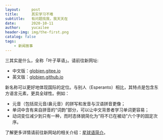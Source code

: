 ```yaml
---
layout:     post
title:      其实学习不难
subtitle:   有问题找我，我天天在
date:       2020-10-11
author:     yucailee
header-img: img/the-first.png
catalog: false
tags:
    - 新闻故事
---
```


三其实是什么，全称「叶子草语」。请前往新网址:

* 中文版：[globien.gitee.io](https://globien.gitee.io)
* 英文版：[globien.github.io](https://globien.github.io)

新名称可以更好地体现国际的定位。与别人（Esperanto）相比，其特点是包含东方语言元素，更具全球性。例如：

* 元音（包括双元音/鼻元音）的拼写和发音与汉语拼音更像；
* 单词中含有来自拼音的“词韵”部分，可以让中文背景者学习单词更容易；
* 动词变位减少到只有一种，而时态体貌简化为“将不已在被动”六个字的固定次序。

了解更多详情请前往新网站的相关介绍：[星球语简介](https://globien.gitee.io/2018/12/10/briefing)。
